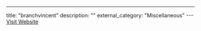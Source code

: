 ---
title: "branchvincent"
description: ""
external_category: "Miscellaneous"
---[Visit Website](https://github.com/branchvincent)


